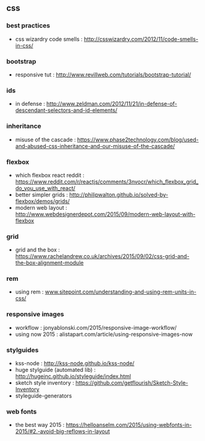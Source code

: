## css

### best practices
- css wizardry code smells : http://csswizardry.com/2012/11/code-smells-in-css/

### bootstrap
- responsive tut : http://www.revillweb.com/tutorials/bootstrap-tutorial/

### ids
- in defense : http://www.zeldman.com/2012/11/21/in-defense-of-descendant-selectors-and-id-elements/

### inheritance
- misuse of the cascade : https://www.phase2technology.com/blog/used-and-abused-css-inheritance-and-our-misuse-of-the-cascade/

### flexbox
- which flexbox react reddit : https://www.reddit.com/r/reactjs/comments/3nvocr/which_flexbox_grid_do_you_use_with_react/
- better simpler grids : http://philipwalton.github.io/solved-by-flexbox/demos/grids/
- modern web layout : http://www.webdesignerdepot.com/2015/09/modern-web-layout-with-flexbox

### grid
- grid and the box : https://www.rachelandrew.co.uk/archives/2015/09/02/css-grid-and-the-box-alignment-module

### rem
- using rem : www.sitepoint.com/understanding-and-using-rem-units-in-css/

### responsive images
- workflow : jonyablonski.com/2015/responsive-image-workflow/
- using now 2015 : alistapart.com/article/using-responsive-images-now

### stylguides
- kss-node : http://kss-node.github.io/kss-node/
- huge stylguide (automated lib) : http://hugeinc.github.io/styleguide/index.html
- sketch style inventory : https://github.com/getflourish/Sketch-Style-Inventory
- styleguide-generators

### web fonts
- the best way 2015 : https://helloanselm.com/2015/using-webfonts-in-2015/#2.-avoid-big-reflows-in-layout
